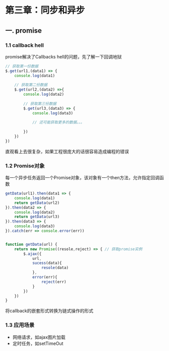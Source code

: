 # 第三章：同步和异步

## 一. promise 
### 1.1 callback hell
promise解决了Callbacks hell的问题，先了解一下回调地狱
```javascript
// 获取第一份数据
$.get(url1,(data1) => {
    console.log(data1)
    
    // 获取第二份数据
    $.get(url2,(data2) =>{
        console.log(data2)
        
        // 获取第三份数据
        $.get(url3,(data3) => {
            console.log(data3)
            
            // 还可能获取更多的数据。。。
            
        })
    })
})
```
直观看上去很复杂，如果工程很庞大的话很容易造成编程的错误

### 1.2 Promise对象

每一个异步任务返回一个Promise对象，该对象有一个then方法，允许指定回调函数

```javascript
getData(url1).then(data1 => {
    console.log(data1)
    return getData(url2)
}).then(data2 => {
    console.log(data2)
    return getData(url3)
}).then(data3 => {
    console.log(data3)
}).catch(err => console.error(err))


function getData(url) {
    return new Promise((resole,reject) => { // 获取promise实例
        $.ajax({
            url,
            sucess(data){
                resole(data)
            },
            error(err){
                reject(err)
            }
        })
    })
}
```

将callback的嵌套形式转换为链式操作的形式

### 1.3 应用场景
* 网络请求，如ajax图片加载
* 定时任务，如setTimeOut

